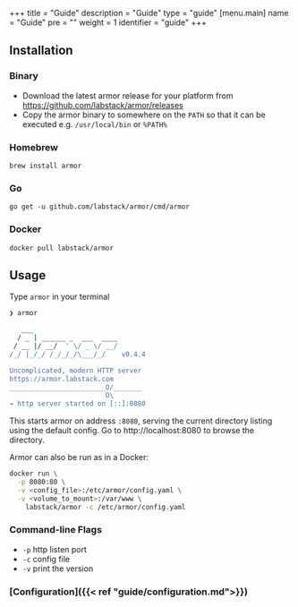 +++
title = "Guide"
description = "Guide"
type = "guide"
[menu.main]
  name = "Guide"
  pre = "<i class='fas fa-book'></i>"
  weight = 1
  identifier = "guide"
+++

## Installation

### Binary

- Download the latest armor release for your platform from https://github.com/labstack/armor/releases
- Copy the armor binary to somewhere on the `PATH` so that it can be executed e.g. `/usr/local/bin` or `%PATH%`

### Homebrew

`brew install armor`

### Go

`go get -u github.com/labstack/armor/cmd/armor`

### Docker

`docker pull labstack/armor`

## Usage

Type `armor` in your terminal

```sh
❯ armor

   ___
  / _ | ______ _  ___  ____
 / __ |/ __/  ' \/ _ \/ __/
/_/ |_/_/ /_/_/_/\___/_/    v0.4.4

Uncomplicated, modern HTTP server
https://armor.labstack.com
________________________O/_______
                        O\
⇛ http server started on [::]:8080
```

This starts armor on address `:8080`, serving the current directory listing using
the default config. Go to http://localhost:8080 to browse the directory.

Armor can also be run as in a Docker:

```sh
docker run \
  -p 8080:80 \
  -v <config_file>:/etc/armor/config.yaml \
  -v <volume_to_mount>:/var/www \
    labstack/armor -c /etc/armor/config.yaml
```

### Command-line Flags

- `-p` http listen port
- `-c` config file
- `-v` print the version

### [Configuration]({{< ref "guide/configuration.md">}})
